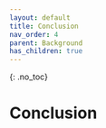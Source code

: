 ```yaml
---
layout: default
title: Conclusion
nav_order: 4
parent: Background
has_children: true
---
```


<!-- 
This page is an example lesson template.
Add, edit, or remove any content below for the workshop in question. -->

<!-- Putting a {: .no_toc} above a header removes it from the table of contents -->

{: .no_toc}  

# Conclusion
